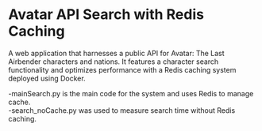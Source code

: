 # Avatar API Search with Redis Caching
A web application that harnesses a public API for Avatar: The Last Airbender characters and nations. 
It features a character search functionality and optimizes performance with a Redis caching system deployed using Docker. 

-mainSearch.py is the main code for the system and uses Redis to manage cache.  
-search_noCache.py was used to measure search time without Redis caching.
